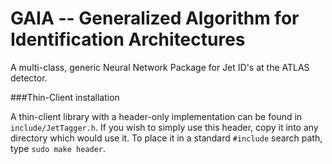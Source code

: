 GAIA -- Generalized Algorithm for Identification Architectures
===========

A multi-class, generic Neural Network Package for Jet ID's at the ATLAS detector.

###Thin-Client installation

A thin-client library with a header-only implementation can be found in `include/JetTagger.h`. If you wish to simply use this header, copy it into any directory which would use it. To place it in a standard `#include` search path, type `sudo make header`.





